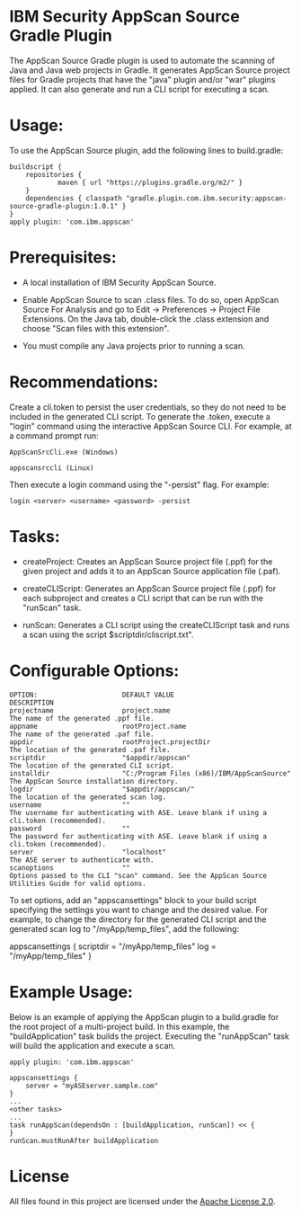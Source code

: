 # IBM Security AppScan Source Gradle Plugin

The AppScan Source Gradle plugin is used to automate the scanning of Java and Java web projects in Gradle.  It generates AppScan Source project files for Gradle projects that have the "java" plugin and/or "war" plugins applied.  It can also generate and run a CLI script for executing a scan.

# Usage:

To use the AppScan Source plugin, add the following lines to build.gradle:

	buildscript {
		repositories {
	    		maven { url "https://plugins.gradle.org/m2/" }
	  	}
	  	dependencies { classpath "gradle.plugin.com.ibm.security:appscan-source-gradle-plugin:1.0.1" }
	}
	apply plugin: 'com.ibm.appscan'

# Prerequisites:

- A local installation of IBM Security AppScan Source.

-  Enable AppScan Source to scan .class files.  To do so, open AppScan Source For Analysis and go to Edit -> Preferences -> Project File Extensions.  On the Java tab, double-click the .class extension and choose "Scan files with this extension".

-  You must compile any Java projects prior to running a scan.
	
# Recommendations:

Create a cli.token to persist the user credentials, so they do not need to be included in the generated CLI script.  To generate the .token, execute a "login" command using the interactive AppScan Source CLI.  For example, at a command prompt run:


	AppScanSrcCli.exe (Windows)

	appscansrccli (Linux)


Then execute a login command using the "-persist" flag.  For example:

	login <server> <username> <password> -persist

# Tasks:

- createProject:
	Creates an AppScan Source project file (.ppf) for the given project and adds it to an AppScan Source application file (.paf).

- createCLIScript:
	Generates an AppScan Source project file (.ppf) for each subproject and creates a CLI script that can be run with the "runScan" task.

- runScan:
	Generates a CLI script using the createCLIScript task and runs a scan using the script $scriptdir/cliscript.txt".

# Configurable Options:

	OPTION:						DEFAULT VALUE									DESCRIPTION
	projectname					project.name									The name of the generated .ppf file.
	appname						rootProject.name								The name of the generated .paf file.
	appdir						rootProject.projectDir							The location of the generated .paf file.
	scriptdir					"$appdir/appscan"								The location of the generated CLI script.
	installdir					"C:/Program Files (x86)/IBM/AppScanSource"		The AppScan Source installation directory.
	logdir						"$appdir/appscan/"								The location of the generated scan log.
	username					""												The username for authenticating with ASE. Leave blank if using a cli.token (recommended).
	password					""												The password for authenticating with ASE. Leave blank if using a cli.token (recommended).
	server						"localhost"										The ASE server to authenticate with.
	scanoptions					""												Options passed to the CLI "scan" command. See the AppScan Source Utilities Guide for valid options.

To set options, add an "appscansettings" block to your build script specifying the settings you want to change and the desired value.  For example, to change the directory for the generated CLI script and the generated scan log to "/myApp/temp_files", add the following:

appscansettings {
	scriptdir = "/myApp/temp_files"
	log = "/myApp/temp_files"
}

# Example Usage:

Below is an example of applying the AppScan plugin to a build.gradle for the root project of a multi-project build.  In this example, the "buildApplication" task builds the project.  Executing the "runAppScan" task will build the application and execute a scan.

	apply plugin: 'com.ibm.appscan'

	appscansettings {
		server = "myASEserver.sample.com"
	}
	...
	<other tasks>
	...
	task runAppScan(dependsOn : [buildApplication, runScan]) << {
	}
	runScan.mustRunAfter buildApplication

# License

All files found in this project are licensed under the [Apache License 2.0](LICENSE).

